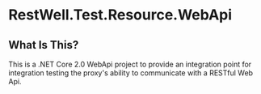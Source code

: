 # RestWell.Test.Resource.WebApi
## What Is This?
This is a .NET Core 2.0 WebApi project to provide an integration point for integration testing the proxy's ability to communicate with a RESTful Web Api.